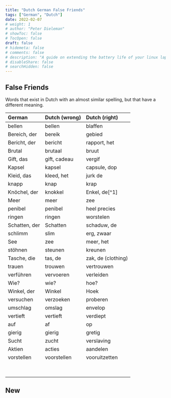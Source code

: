 ```yaml
---
title: "Dutch German False Friends"
tags: ["German", "Dutch"]
date: 2022-02-07
# weight: 1
# author: "Peter Dieleman"
# showToc: false
# TocOpen: false
draft: false
# hidemeta: false
# comments: false
# description: "A guide on extending the battery life of your linux laptop"
# disableShare: false
# searchHidden: false
---
```


## False Friends

Words that exist in Dutch with an almost similar spelling,
but that have a different meaning.

| German        | Dutch (wrong) | Dutch (right)      |
| :------------ | :------------ | :----------------- |
| bellen        | bellen        | blaffen            |
| Bereich, der  | bereik        | gebied             |
| Bericht, der  | bericht       | rapport, het       |
| Brutal        | brutaal       | bruut              |
| Gift, das     | gift, cadeau  | vergif             |
| Kapsel        | kapsel        | capsule, dop       |
| Kleid, das    | kleed, het    | jurk de            |
| knapp         | knap          | krap               |
| Knöchel, der  | knokkel       | Enkel, de[^1]      |
| Meer          | meer          | zee                |
| penibel       | penibel       | heel precies       |
| ringen        | ringen        | worstelen          |
| Schatten, der | Schatten      | schaduw, de        |
| schlimm       | slim          | erg, zwaar         |
| See           | zee           | meer, het          |
| stöhnen       | steunen       | kreunen            |
| Tasche, die   | tas, de       | zak, de (clothing) |
| trauen        | trouwen       | vertrouwen         |
| verführen     | vervoeren     | verleiden          |
| Wie?          | wie?          | hoe?               |
| Winkel, der   | Winkel        | Hoek               |
| versuchen     | verzoeken     | proberen           |
| umschlag      | omslag        | envelop            |
| vertieft      | vertieft      | verdiept           |
| auf           | af            | op                 |
| gierig        | gierig        | gretig             |
| Sucht         | zucht         | verslaving         |
| Aktien        | acties        | aandelen           |
| vorstellen    | voorstellen   | vooruitzetten      |
|               |               |                    |
|               |               |                    |
|               |               |                    |
|               |               |                    |
|               |               |                    |
|               |               |                    |
|               |               |                    |
|               |               |                    |

## New

